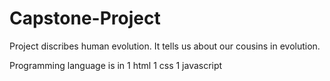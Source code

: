 # Capstone-Project
Project discribes human evolution. 
It tells us about our cousins in evolution.

Programming language is in
1 html
1 css
1 javascript

